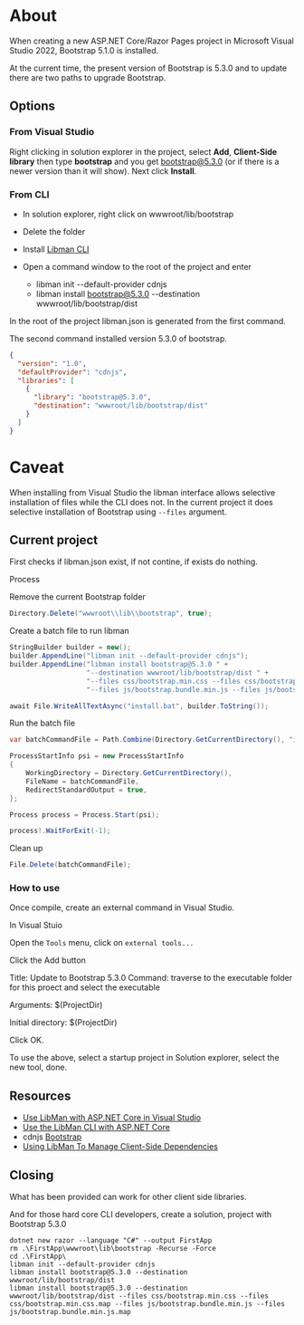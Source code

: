 ﻿# About

When creating a new ASP.NET Core/Razor Pages project in Microsoft Visual Studio 2022, Bootstrap 5.1.0 is installed.

At the current time, the present version of Bootstrap is 5.3.0 and to update there are two paths to upgrade Bootstrap.

## Options

### From Visual Studio

Right clicking in solution explorer in the project, select **Add**, **Client-Side library** then type **bootstrap** and you get bootstrap@5.3.0 (or if there is a newer version than it will show). Next click **Install**.

### From CLI

- In solution explorer, right click on wwwroot/lib/bootstrap
- Delete the folder

- Install [Libman CLI](https://learn.microsoft.com/en-us/aspnet/core/client-side/libman/libman-cli?view=aspnetcore-7.0#installation)

- Open a command window to the root of the project and enter

    - libman init --default-provider cdnjs
    - libman install bootstrap@5.3.0 --destination  wwwroot/lib/bootstrap/dist

In the root of the project libman.json is generated from the first command.

The second command installed version 5.3.0 of bootstrap.

```json
{
  "version": "1.0",
  "defaultProvider": "cdnjs",
  "libraries": [
    {
      "library": "bootstrap@5.3.0",
      "destination": "wwwroot/lib/bootstrap/dist"
    }
  ]
}
```

# Caveat

When installing from Visual Studio the libman interface allows selective installation of files while the CLI does not. In the current project it does selective installation of Bootstrap using `--files` argument.


## Current project

First checks if libman.json exist, if not contine, if exists do nothing.

Process

Remove the current Bootstrap folder

```csharp
Directory.Delete("wwwroot\\lib\\bootstrap", true);
```

Create a batch file to run libman

```csharp
StringBuilder builder = new();
builder.AppendLine("libman init --default-provider cdnjs");
builder.AppendLine("libman install bootstrap@5.3.0 " + 
                   "--destination wwwroot/lib/bootstrap/dist " + 
                   "--files css/bootstrap.min.css --files css/bootstrap.min.css.map " + 
                   "--files js/bootstrap.bundle.min.js --files js/bootstrap.bundle.min.js.map");

await File.WriteAllTextAsync("install.bat", builder.ToString());
```

Run the batch file

```csharp
var batchCommandFile = Path.Combine(Directory.GetCurrentDirectory(), "install.bat");

ProcessStartInfo psi = new ProcessStartInfo
{
    WorkingDirectory = Directory.GetCurrentDirectory(),
    FileName = batchCommandFile,
    RedirectStandardOutput = true,
};

Process process = Process.Start(psi);

process!.WaitForExit(-1);
```

Clean up

```csharp
File.Delete(batchCommandFile);
```

### How to use

Once compile, create an external command in Visual Studio.

In Visual Stuio

Open the `Tools` menu, click on `external tools...`

Click the Add button

Title: Update to Bootstrap 5.3.0
Command: traverse to the executable folder for this proect and select the executable

Arguments: $(ProjectDir)

Initial directory: $(ProjectDir)

Click OK.

To use the above, select a startup project in Solution explorer, select the new tool, done.

## Resources

- [Use LibMan with ASP.NET Core in Visual Studio](https://learn.microsoft.com/en-us/aspnet/core/client-side/libman/libman-vs?view=aspnetcore-7.0)
- [Use the LibMan CLI with ASP.NET Core](https://learn.microsoft.com/en-us/aspnet/core/client-side/libman/libman-cli?view=aspnetcore-7.0)
- cdnjs [Bootstrap](https://cdnjs.com/libraries/bootstrap)
- [Using LibMan To Manage Client-Side Dependencies](https://khalidabuhakmeh.com/using-libman-to-manage-client-side-dependencies)

## Closing

What has been provided can work for other client side libraries.


And for those hard core CLI developers, create a solution, project with Bootstrap 5.3.0

```
dotnet new razor --language "C#" --output FirstApp
rm .\FirstApp\wwwroot\lib\bootstrap -Recurse -Force
cd .\FirstApp\
libman init --default-provider cdnjs
libman install bootstrap@5.3.0 --destination wwwroot/lib/bootstrap/dist
libman install bootstrap@5.3.0 --destination wwwroot/lib/bootstrap/dist --files css/bootstrap.min.css --files css/bootstrap.min.css.map --files js/bootstrap.bundle.min.js --files js/bootstrap.bundle.min.js.map
```